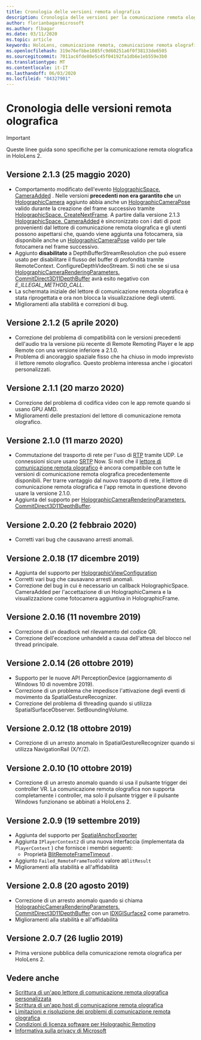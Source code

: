 ```yaml
---
title: Cronologia delle versioni remota olografica
description: Cronologia delle versioni per la comunicazione remota olografica in HoloLens 2.
author: florianbagarmicrosoft
ms.author: flbagar
ms.date: 03/11/2020
ms.topic: article
keywords: HoloLens, comunicazione remota, comunicazione remota olografica
ms.openlocfilehash: 319e76efbbe1085fc9d60251a6f0f38133de6505
ms.sourcegitcommit: 7011ac6fde80e5c45f04192fa1db6e1eb559e3b0
ms.translationtype: MT
ms.contentlocale: it-IT
ms.lasthandoff: 06/03/2020
ms.locfileid: "84327901"
---
```

# <a name="holographic-remoting-version-history"></a>Cronologia delle versioni remota olografica

> [!IMPORTANT]
> Queste linee guida sono specifiche per la comunicazione remota olografica in HoloLens 2.

## <a name="version-213-may-25-2020"></a>Versione 2.1.3 (25 maggio 2020)<a name="v2.1.3"></a>
* Comportamento modificato dell'evento [HolographicSpace. CameraAdded](https://docs.microsoft.com/uwp/api/windows.graphics.holographic.holographicspace.cameraadded?view=winrt-18362) . Nelle versioni **precedenti non era garantito che** un [HolographicCamera](https://docs.microsoft.com/uwp/api/windows.graphics.holographic.holographiccamera?view=winrt-18362) aggiunto abbia anche un [HolographicCameraPose](https://docs.microsoft.com/uwp/api/windows.graphics.holographic.holographiccamerapose?view=winrt-18362) valido durante la creazione del frame successivo tramite [HolographicSpace. CreateNextFrame](https://docs.microsoft.com/uwp/api/windows.graphics.holographic.holographicspace.createnextframe?view=winrt-18362#Windows_Graphics_Holographic_HolographicSpace_CreateNextFrame). A partire dalla versione 2.1.3 [HolographicSpace. CameraAdded](https://docs.microsoft.com/uwp/api/windows.graphics.holographic.holographicspace.cameraadded?view=winrt-18362) è sincronizzato con i dati di post provenienti dal lettore di comunicazione remota olografica e gli utenti possono aspettarsi che, quando viene aggiunta una fotocamera, sia disponibile anche un [HolographicCameraPose](https://docs.microsoft.com/uwp/api/windows.graphics.holographic.holographiccamerapose?view=winrt-18362) valido per tale fotocamera nel frame successivo.
* Aggiunto **disabilitato** a DepthBufferStreamResolution che può essere usato per disabilitare il flusso del buffer di profondità tramite RemoteContext. ConfigureDepthVideoStream. Si noti che se si usa [HolographicCameraRenderingParameters. CommitDirect3D11DepthBuffer](https://docs.microsoft.com/uwp/api/windows.graphics.holographic.holographiccamerarenderingparameters.commitdirect3d11depthbuffer?view=winrt-18362#Windows_Graphics_Holographic_HolographicCameraRenderingParameters_CommitDirect3D11DepthBuffer_Windows_Graphics_DirectX_Direct3D11_IDirect3DSurface_) avrà esito negativo con *E_ILLEGAL_METHOD_CALL*.
* La schermata iniziale del lettore di comunicazione remota olografica è stata riprogettata e ora non blocca la visualizzazione degli utenti.
* Miglioramenti alla stabilità e correzioni di bug.

## <a name="version-212-april-5-2020"></a>Versione 2.1.2 (5 aprile 2020)<a name="v2.1.2"></a>
* Correzione del problema di compatibilità con le versioni precedenti dell'audio tra la versione più recente di Remote Remoting Player e le app Remote con una versione inferiore a 2.1.0.
* Problema di ancoraggio spaziale fisso che ha chiuso in modo imprevisto il lettore remoto olografico. Questo problema interessa anche i giocatori personalizzati.

## <a name="version-211-march-20-2020"></a>Versione 2.1.1 (20 marzo 2020)<a name="v2.1.1"></a>
* Correzione del problema di codifica video con le app remote quando si usano GPU AMD.
* Miglioramenti delle prestazioni del lettore di comunicazione remota olografico.

## <a name="version-210-march-11-2020"></a>Versione 2.1.0 (11 marzo 2020)<a name="v2.1.0"></a>
* Commutazione del trasporto di rete per l'uso di [RTP](https://en.wikipedia.org/wiki/Real-time_Transport_Protocol) tramite UDP. Le connessioni sicure usano [SRTP](https://en.wikipedia.org/wiki/Secure_Real-time_Transport_Protocol) Now. Si noti che il [lettore di comunicazione remota olografico](holographic-remoting-player.md) è ancora compatibile con tutte le versioni di comunicazione remota olografica precedentemente disponibili. Per trarre vantaggio dal nuovo trasporto di rete, il lettore di comunicazione remota olografica e l'app remota in questione devono usare la versione 2.1.0.
* Aggiunta del supporto per [HolographicCameraRenderingParameters. CommitDirect3D11DepthBuffer](https://docs.microsoft.com/uwp/api/windows.graphics.holographic.holographiccamerarenderingparameters.commitdirect3d11depthbuffer#Windows_Graphics_Holographic_HolographicCameraRenderingParameters_CommitDirect3D11DepthBuffer_Windows_Graphics_DirectX_Direct3D11_IDirect3DSurface_). 

## <a name="version-2020-february-2-2020"></a>Versione 2.0.20 (2 febbraio 2020)<a name="v2.0.20"></a>
* Corretti vari bug che causavano arresti anomali.

## <a name="version-2018-december-17-2019"></a>Versione 2.0.18 (17 dicembre 2019)<a name="v2.0.18"></a>
* Aggiunta del supporto per [HolographicViewConfiguration](https://docs.microsoft.com/uwp/api/windows.graphics.holographic.holographicviewconfiguration)
* Corretti vari bug che causavano arresti anomali.
* Correzione del bug in cui è necessario un callback HolographicSpace. CameraAdded per l'accettazione di un HolographicCamera e la visualizzazione come fotocamera aggiuntiva in HolographicFrame.

## <a name="version-2016-november-11-2019"></a>Versione 2.0.16 (11 novembre 2019)<a name="2.0.16"></a>
* Correzione di un deadlock nel rilevamento del codice QR.
* Correzione dell'eccezione unhandeld a causa dell'attesa del blocco nel thread principale.

## <a name="version-2014-october-26-2019"></a>Versione 2.0.14 (26 ottobre 2019)<a name="v2.0.14"></a>
* Supporto per le nuove API PerceptionDevice (aggiornamento di Windows 10 di novembre 2019).
* Correzione di un problema che impedisce l'attivazione degli eventi di movimento da SpatialGestureRecognizer.
* Correzione del problema di threading quando si utilizza SpatialSurfaceObserver. SetBoundingVolume.

## <a name="version-2012-october-18-2019"></a>Versione 2.0.12 (18 ottobre 2019)<a name="v2.0.12"></a>
* Correzione di un arresto anomalo in SpatialGestureRecognizer quando si utilizza NavigationRail (X/Y/Z).

## <a name="version-2010-october-10-2019"></a>Versione 2.0.10 (10 ottobre 2019)<a name="v2.0.10"></a>
* Correzione di un arresto anomalo quando si usa il pulsante trigger dei controller VR. La comunicazione remota olografica non supporta completamente i controller, ma solo il pulsante trigger e il pulsante Windows funzionano se abbinati a HoloLens 2.

## <a name="version-209-september-19-2019"></a>Versione 2.0.9 (19 settembre 2019)<a name="v2.0.9"></a>
* Aggiunta del supporto per [SpatialAnchorExporter](https://docs.microsoft.com/uwp/api/windows.perception.spatial.spatialanchorexporter)
* Aggiunta ```IPlayerContext2``` di una nuova interfaccia (implementata da ```PlayerContext``` ) che fornisce i membri seguenti:
  - Proprietà [BlitRemoteFrameTimeout](holographic-remoting-create-player.md#BlitRemoteFrameTimeout) .
* Aggiunto ```Failed_RemoteFrameTooOld``` valore a```BlitResult```
* Miglioramenti alla stabilità e all'affidabilità

## <a name="version-208-august-20-2019"></a>Versione 2.0.8 (20 agosto 2019)<a name="v2.0.8"></a>

* Correzione di un arresto anomalo quando si chiama [HolographicCameraRenderingParameters. CommitDirect3D11DepthBuffer](https://docs.microsoft.com/uwp/api/windows.graphics.holographic.holographiccamerarenderingparameters.commitdirect3d11depthbuffer) con un [IDXGISurface2](https://docs.microsoft.com/windows/win32/api/dxgi1_2/nn-dxgi1_2-idxgisurface2) come parametro.
* Miglioramenti alla stabilità e all'affidabilità

## <a name="version-207-july-26-2019"></a>Versione 2.0.7 (26 luglio 2019)<a name="v2.0.7"></a>

* Prima versione pubblica della comunicazione remota olografica per HoloLens 2.

## <a name="see-also"></a>Vedere anche
* [Scrittura di un'app lettore di comunicazione remota olografica personalizzata](holographic-remoting-create-player.md)
* [Scrittura di un'app host di comunicazione remota olografica](holographic-remoting-create-host.md)
* [Limitazioni e risoluzione dei problemi di comunicazione remota olografica](holographic-remoting-troubleshooting.md)
* [Condizioni di licenza software per Holographic Remoting](https://docs.microsoft.com/legal/mixed-reality/microsoft-holographic-remoting-software-license-terms)
* [Informativa sulla privacy di Microsoft](https://go.microsoft.com/fwlink/?LinkId=521839)
